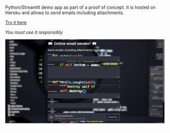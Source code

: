 Python/Streamlit demo app as part of a proof of concept. It is hosted on Heroku and allows to send emails including attachments.

[Try it here](https://email2me.herokuapp.com/)

*You must use it responsibly*

![](https://github.com/Clement-Lelievre/send-emails-free/blob/main/email2me.png)

